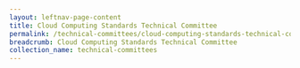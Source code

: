 ```yaml
---
layout: leftnav-page-content
title: Cloud Computing Standards Technical Committee
permalink: /technical-committees/cloud-computing-standards-technical-committee/
breadcrumb: Cloud Computing Standards Technical Committee
collection_name: technical-committees
---
```

